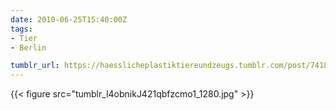 ```yaml
---
date: 2010-06-25T15:40:00Z
tags:
- Tier
- Berlin

tumblr_url: https://haesslicheplastiktiereundzeugs.tumblr.com/post/741873726
---
```

{{< figure src="tumblr_l4obnikJ421qbfzcmo1_1280.jpg" >}}
